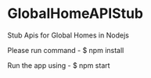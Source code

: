 # GlobalHomeAPIStub

Stub Apis for Global Homes in Nodejs 

Please run command  - 
$ npm install 

Run the app using  - 
$ npm start
